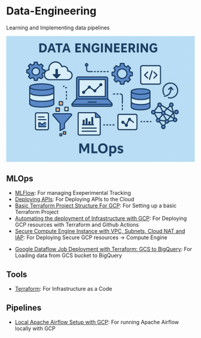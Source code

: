 # Data-Engineering

Learning and Implementing data pipelines

![alt text](assets/preview_image.png)

## MLOps

- [MLFlow](/MLOps/MLFlow/README.md): For managing Exeperimental Tracking
- [Deploying APIs](/MLOps/Deploying_API/README.md): For Deploying APIs to the Cloud
- [Basic Terraform Project Structure For GCP](/MLOps/Cloud/GCP/basic_terraform_project_structure/README.md): For Setting up a basic Terraform Project
- [Automating the deployment of Infrastructure with GCP](/MLOps/Cloud/GCP/IaC_automation/README.md): For Deploying GCP resources with Terraform and Github Actions
- [Secure Compute Engine Instance with VPC, Subnets, Cloud NAT and IAP](/MLOps/Cloud/GCP/private_compute_instance/README.md): For Deploying Secure GCP resources -> Compute Engine
<!-- - [Deploying ML Models with Docker and Kubernets on GCP](/MLOps/Cloud/GCP/deploying_ml_models_with_kubernetes/README.md): For Deploying ML Models to the Cloud -->
- [Google Dataflow Job Deployment with Terraform: GCS to BigQuery](/MLOps/Cloud/GCP/gcp_dataflow/gcs_to_bigquery/README.md): For Loading data from GCS bucket to BigQuery

## Tools

- [Terraform](/tools/terraform/README.md): For Infrastructure as a Code


## Pipelines

- [Local Apache Airflow Setup with GCP](/pipelines/gcp_airflow_dag/README.md): For running Apache Airflow locally with GCP